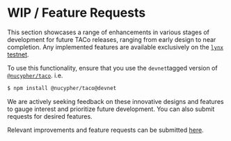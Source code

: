 # WIP / Feature Requests

This section showcases a range of enhancements in various stages of development for future TACo releases, ranging from early design to near completion. Any implemented features are available exclusively on the [`lynx` testnet](../../get-started-with-tac.md#testnet-domains).&#x20;

To use this functionality, ensure that you use the `devnet`tagged version of [`@nucypher/taco`](https://www.npmjs.com/package/@nucypher/taco?activeTab=versions). i.e.

```bash
$ npm install @nucypher/taco@devnet
```

We are actively seeking feedback on these innovative designs and features to gauge interest and prioritize future development. You can also submit requests for desired features.

Relevant improvements and feature requests can be submitted [here](https://github.com/nucypher/taco-web/issues).
